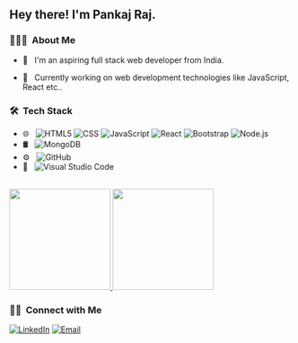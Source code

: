 <h2> Hey there! I'm Pankaj Raj.</h2>

<h3> 👨🏻‍💻 &nbsp;About Me </h3>

- 🤔 &nbsp; I'm an aspiring full stack web developer from India.
<!-- - 🎓 &nbsp; I am currently working on web development technologies like JavaScript, React etc.. -->
- 🌱 &nbsp;  Currently working on web development technologies like JavaScript, React etc..
<!-- - 🤝 &nbsp; I am always open and excited to learn and work with like minded people and want to be a successful developer. -->

<h3> 🛠 &nbsp;Tech Stack</h3>


- 🌐 &nbsp;
  ![HTML5](https://img.shields.io/badge/-HTML5-333333?style=flat&logo=HTML5)
  ![CSS](https://img.shields.io/badge/-CSS-333333?style=flat&logo=CSS3&logoColor=1572B6)
  ![JavaScript](https://img.shields.io/badge/-JavaScript-333333?style=flat&logo=javascript)
  ![React](https://img.shields.io/badge/-React-333333?style=flat&logo=react)
  ![Bootstrap](https://img.shields.io/badge/-Bootstrap-333333?style=flat&logo=bootstrap&logoColor=563D7C)
  ![Node.js](https://img.shields.io/badge/-Node.js-333333?style=flat&logo=node.js)
- 🛢 &nbsp;
  ![MongoDB](https://img.shields.io/badge/-MongoDB-333333?style=flat&logo=mongodb)
- ⚙️ &nbsp;
  ![GitHub](https://img.shields.io/badge/-GitHub-333333?style=flat&logo=github)
- 🔧 &nbsp;
  ![Visual Studio Code](https://img.shields.io/badge/-Visual%20Studio%20Code-333333?style=flat&logo=visual-studio-code&logoColor=007ACC)
  

<br/>

<a href="https://github.com/ipankaj07">
  <img height="180em" src="https://github-readme-stats.vercel.app/api?username=ipankaj07&theme=buefy&show_icons=true" />
  <img height="180em" src="https://github-readme-stats.vercel.app/api/top-langs/?username=ipankaj07&theme=buefy&layout=compact" />
</a>

<!-- <br/> -->

<h3> 🤝🏻 &nbsp;Connect with Me </h3>
<p align="">
<!-- <a href="#" target="_blank"><img alt="Website" src="https://img.shields.io/badge/Website-www.vinayaksharma.com-blue?style=flat-square&logo=google-chrome"></a> -->
<a href="https://www.linkedin.com/in/pankaj-raj-9032311ba/" target="_blank"><img alt="LinkedIn" src="https://img.shields.io/badge/LinkedIn-Pankaj%20Raj-blue?style=flat-square&logo=linkedin"></a>
<!-- <a href="https://instagram.com/" target="_blank"><img alt="Instagram" src="https://img.shields.io/badge/Instagram-vinayak.sharma_-blue?style=flat-square&logo=instagram"></a> -->
<a href="mailto:praj4936@gmail.com" target="_blank"><img alt="Email" src="https://img.shields.io/badge/Email-Praj4936@gmail.com-blue?style=flat-square&logo=gmail"></a>
</p>
